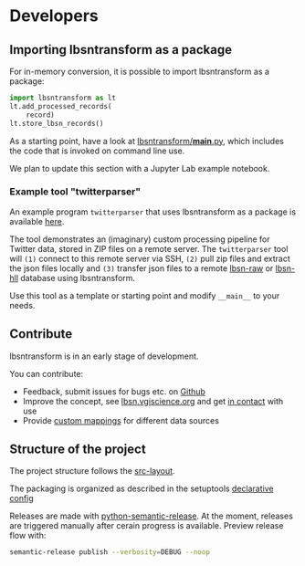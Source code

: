 # Developers

## Importing lbsntransform as a package

For in-memory conversion, it is possible to import lbsntransform as a package:

```py
import lbsntransform as lt
lt.add_processed_records(
    record)
lt.store_lbsn_records()
```

As a starting point, have a look at
[lbsntransform/__main__.py](https://gitlab.vgiscience.de/lbsn/lbsntransform/-/blob/master/lbsntransform/__main__.py),
which includes the code that is invoked on command line use.

We plan to update this section with a Jupyter Lab example notebook.

### Example tool "twitterparser"

An example program `twitterparser` that uses lbsntransform as a package is available 
[here](https://gitlab.vgiscience.de/lbsn/tools/twitterparser).

The tool demonstrates an (imaginary) custom processing pipeline for Twitter data, 
stored in ZIP files on a remote server. The `twitterparser` tool will `(1)` connect to
this remote server via SSH, `(2)` pull zip files and extract the json files locally and `(3)`
transfer json files to a remote [lbsn-raw](https://gitlab.vgiscience.de/lbsn/databases/rawdb) 
or [lbsn-hll](https://gitlab.vgiscience.de/lbsn/databases/hlldb) database using lbsntransform.

Use this tool as a template or starting point and modify `__main__` to your needs.

## Contribute

lbsntransform is in an early stage of development.

You can contribute: 
 
- Feedback, submit issues for bugs etc. on [Github](https://github.com/Sieboldianus/lbsntransform)  
- Improve the concept, see [lbsn.vgiscience.org](https://lbsn.vgiscience.org/) and get [in contact](/about/) with use  
- Provide [custom mappings](/lbsntransform/docs/mappings/) for different data sources  

## Structure of the project

The project structure follows the [src-layout](https://setuptools.pypa.io/en/latest/userguide/package_discovery.html#src-layout).

The packaging is organized as described in the setuptools [declarative config](https://setuptools.pypa.io/en/latest/userguide/declarative_config.html)

Releases are made with [python-semantic-release](https://github.com/python-semantic-release/python-semantic-release). At the
moment, releases are triggered manually after cerain progress is available. Preview release flow with:

```bash
semantic-release publish --verbosity=DEBUG --noop
```

